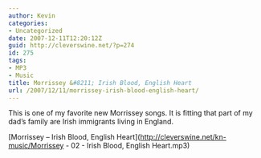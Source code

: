 ```yaml
---
author: Kevin
categories:
- Uncategorized
date: 2007-12-11T12:20:12Z
guid: http://cleverswine.net/?p=274
id: 275
tags:
- MP3
- Music
title: Morrissey &#8211; Irish Blood, English Heart
url: /2007/12/11/morrissey-irish-blood-english-heart/
---
```


This is one of my favorite new Morrissey songs. It is fitting that part of my dad&#8217;s family are Irish immigrants living in England.

[Morrissey &#8211; Irish Blood, English Heart](http://cleverswine.net/kn-music/Morrissey - 02 - Irish Blood, English Heart.mp3)